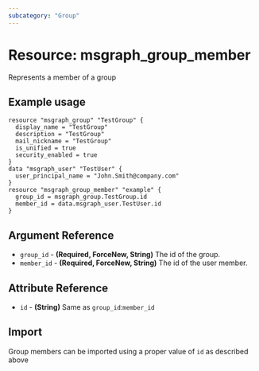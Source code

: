 ```yaml
---
subcategory: "Group"
---
```

# Resource: msgraph_group_member
Represents a member of a group
## Example usage
```hcl
resource "msgraph_group" "TestGroup" {
  display_name = "TestGroup"
  description = "TestGroup"
  mail_nickname = "TestGroup"
  is_unified = true
  security_enabled = true
}
data "msgraph_user" "TestUser" {
  user_principal_name = "John.Smith@company.com"
}
resource "msgraph_group_member" "example" {
  group_id = msgraph_group.TestGroup.id
  member_id = data.msgraph_user.TestUser.id
}
```
## Argument Reference
* `group_id` - **(Required, ForceNew, String)** The id of the group.
* `member_id` - **(Required, ForceNew, String)** The id of the user member.
## Attribute Reference
* `id` - **(String)** Same as `group_id`:`member_id`
## Import
Group members can be imported using a proper value of `id` as described above
